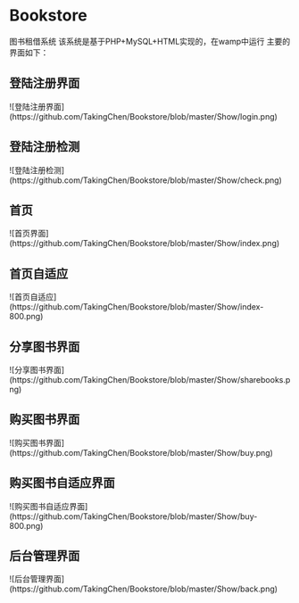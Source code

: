 # Bookstore
图书租借系统
该系统是基于PHP+MySQL+HTML实现的，在wamp中运行
主要的界面如下：</br>
<h2>登陆注册界面</h2>
![登陆注册界面](https://github.com/TakingChen/Bookstore/blob/master/Show/login.png)
<h2>登陆注册检测</h2>
![登陆注册检测](https://github.com/TakingChen/Bookstore/blob/master/Show/check.png)
<h2>首页</h2>
![首页界面](https://github.com/TakingChen/Bookstore/blob/master/Show/index.png)
<h2>首页自适应</h2> 
![首页自适应](https://github.com/TakingChen/Bookstore/blob/master/Show/index-800.png)
<h2>分享图书界面</h2>
![分享图书界面](https://github.com/TakingChen/Bookstore/blob/master/Show/sharebooks.png)
<h2>购买图书界面</h2>
![购买图书界面](https://github.com/TakingChen/Bookstore/blob/master/Show/buy.png)
<h2>购买图书自适应界面</h2>
![购买图书自适应界面](https://github.com/TakingChen/Bookstore/blob/master/Show/buy-800.png)
<h2>后台管理界面</h2>
![后台管理界面](https://github.com/TakingChen/Bookstore/blob/master/Show/back.png)
